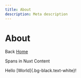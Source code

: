 ```yaml
---
title: About
description: Meta description
---
```


# About

Back [Home](/)

Spans in Nuxt Content

Hello [World]{.bg-black.text-white}!
